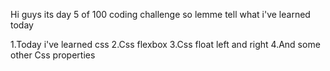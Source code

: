 Hi guys its day 5 of 100 coding challenge so lemme tell what i've learned today

1.Today i've learned css
2.Css flexbox
3.Css float left and right
4.And some other Css properties


